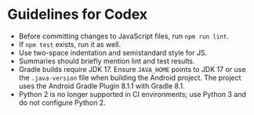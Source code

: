 # Guidelines for Codex

- Before committing changes to JavaScript files, run `npm run lint`.
- If `npm test` exists, run it as well.
- Use two-space indentation and semistandard style for JS.
- Summaries should briefly mention lint and test results.
- Gradle builds require JDK 17. Ensure `JAVA_HOME` points to JDK 17 or use the
  `.java-version` file when building the Android project. The project uses the
  Android Gradle Plugin 8.1.1 with Gradle 8.1.
- Python 2 is no longer supported in CI environments; use Python 3 and do not configure Python 2.
